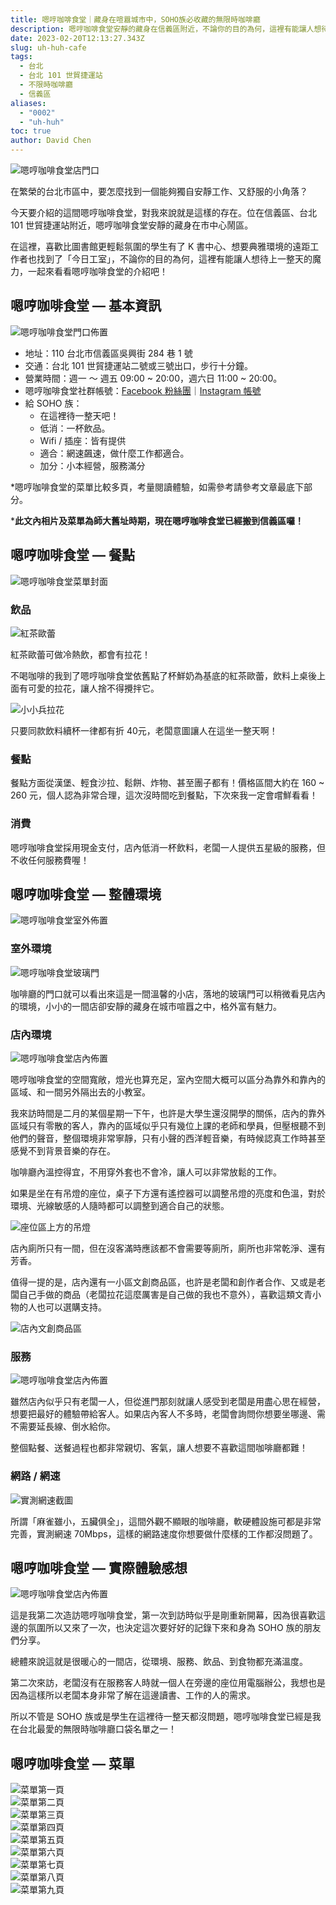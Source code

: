 ```yaml
---
title: 嗯哼咖啡食堂｜藏身在喧囂城市中，SOHO族必收藏的無限時咖啡廳
description: 嗯哼咖啡食堂安靜的藏身在信義區附近，不論你的目的為何，這裡有能讓人想待上一整天的魔力，是 SOHO 族必收藏的口袋名單咖啡廳！
date: 2023-02-20T12:13:27.343Z
slug: uh-huh-cafe
tags:
  - 台北
  - 台北 101 世貿捷運站
  - 不限時咖啡廳
  - 信義區
aliases:
  - "0002"
  - "uh-huh"
toc: true
author: David Chen
---
```


![嗯哼咖啡食堂店門口](https://lh4.googleusercontent.com/AGTey7OrcXknak6W-DbuD-sNEudcfCeiPWFQnhpHmIk1qvLT2Dsqb3IqrAq_KUZeYCcw8rpW-5g7k4cUKupSl2AD9Uzqxr0MnbhRMLH8l25hlQLzDM6qmylxeHuNTX1qWUWHJNUHbdiJkOUcZfLC4VI "嗯哼咖啡食堂店門口")

在繁榮的台北市區中，要怎麼找到一個能夠獨自安靜工作、又舒服的小角落？

今天要介紹的這間嗯哼咖啡食堂，對我來說就是這樣的存在。位在信義區、台北 101 世貿捷運站附近，嗯哼咖啡食堂安靜的藏身在市中心鬧區。

在這裡，喜歡比圖書館更輕鬆氛圍的學生有了 K 書中心、想要典雅環境的遠距工作者也找到了「今日工室」，不論你的目的為何，這裡有能讓人想待上一整天的魔力，一起來看看嗯哼咖啡食堂的介紹吧！

## 嗯哼咖啡食堂 — 基本資訊

![嗯哼咖啡食堂門口佈置](https://lh6.googleusercontent.com/WlOvgpdtYLTzum5p1potFpRjYPcZ0zhM-SnZ0Hpbrf4o55iQHjlt46blhUOalAcuK6qVaC2aSzVZqTpjQJvwW2dj_sOR4uYq8LlesLmskZ1WTkjAdyBv9lXSQa7a51iXtcVdp1Syfoj_w1u__brf8-0 "嗯哼咖啡食堂門口佈置")

- 地址：110 台北市信義區吳興街 284 巷 1 號
- 交通：台北 101 世貿捷運站二號或三號出口，步行十分鐘。
- 營業時間：週一 ～ 週五 09:00 ~ 20:00，週六日 11:00 ~ 20:00。
- 嗯哼咖啡食堂社群帳號：[Facebook 粉絲團](https://www.facebook.com/life031673)｜[Instagram 帳號](https://www.instagram.com/life031673/)
- 給 SOHO 族：
    - 在這裡待一整天吧！
    - 低消：一杯飲品。
    - Wifi / 插座：皆有提供
    - 適合：網速飆速，做什麼工作都適合。
    - 加分：小本經營，服務滿分

*嗯哼咖啡食堂的菜單比較多頁，考量閱讀體驗，如需參考請參考文章最底下部分。

***此文內相片及菜單為師大舊址時期，現在嗯哼咖啡食堂已經搬到信義區囉！**

## 嗯哼咖啡食堂 — 餐點

![嗯哼咖啡食堂菜單封面](https://lh5.googleusercontent.com/ZGUDWqEhp9EXfIRAwIv23x9wFW0viyyp6zjIky7pdioidXf1qDuWC62Vd0zKpG1ucYSkTgOjwtN7hmv37uR2YwuikD16WC4R_XdiSc-8DGW_clbpcvvym7aTYgTQ1MA6bkmVii6hKRID2QJZO3lsU-g "嗯哼咖啡食堂菜單封面")

### 飲品

![紅茶歐蕾](https://lh5.googleusercontent.com/ItqhLQJwfBViGvVa2XT8AItG5MVgAh28a9ofeq2XFUXdOP1VfxeW4YqFaQxyY35mjv72E9bkm3MTz86B8P5uQES0MTQK3Q4NdstC9nUDhWSR-ARn4WttCHml-dTmoi4DjRlzCw8jo-Ddo0mpYDgYLY0 "紅茶歐蕾 150元")

紅茶歐蕾可做冷熱飲，都會有拉花！

不喝咖啡的我到了嗯哼咖啡食堂依舊點了杯鮮奶為基底的紅茶歐蕾，飲料上桌後上面有可愛的拉花，讓人捨不得攪拌它。

![小小兵拉花](https://lh5.googleusercontent.com/sJ2l_N-PtmtawcIdM0HpkDEg04FVYi9Wi5v_1uNdpG3jeNKGaSl3JD64NJlnC_DHH0MsLBJXEYl8j87zLUFBhP8q51rgsUzCzfkq0gswDovl5wy92RnbUKQu3ZODiWb2gbjFPjTFXvfMYQjqKOXvD1Y "小小兵拉花")

只要同款飲料續杯一律都有折 40元，老闆意圖讓人在這坐一整天啊！

### 餐點

餐點方面從漢堡、輕食沙拉、鬆餅、炸物、甚至團子都有！價格區間大約在 160 ~ 260 元，個人認為非常合理，這次沒時間吃到餐點，下次來我一定會嚐鮮看看！

### 消費

嗯哼咖啡食堂採用現金支付，店內低消一杯飲料，老闆一人提供五星級的服務，但不收任何服務費喔！

## 嗯哼咖啡食堂 — 整體環境

![嗯哼咖啡食堂室外佈置](https://lh3.googleusercontent.com/OsXwgvgLwF6QI9UeeYThqZMXA38-xgY2ri7tKOjoHP8UJrZ6rME6JxSMgG0AxqIlAvFemqzy7Kfdl9EngtCzcfLpf1zB1v_VrkSrbwrMCYI9gobU_pWRPkb9mw0z2bzeHEBk9xcApB13AJo8Ea-bIGY "嗯哼咖啡食堂室外佈置")

### 室外環境

![嗯哼咖啡食堂玻璃門](https://lh4.googleusercontent.com/QUkJLQLFW_gHf22r2m6t1fg-tRNHWwOMtwBu1G9CXOle15Bww0-cBrllI2qkHW9BOv6vRR04gtxK21KhyndoBmH8UVs-XkIHbOK09ciU0LeOihj_iDAfCacbAHbiQpNmHoHPZLjo0q5l2lKRIUWuNoM "嗯哼咖啡食堂玻璃門")

咖啡廳的門口就可以看出來這是一間溫馨的小店，落地的玻璃門可以稍微看見店內的環境，小小的一間店卻安靜的藏身在城市喧囂之中，格外富有魅力。

### 店內環境

![嗯哼咖啡食堂店內佈置](https://lh4.googleusercontent.com/N9TK5BivHwAr6ZkacOzk1e-yGUGImx_fAQOdgRXEKW0R-KxZDT-wT1R0jtJ6G5y1n2-xASFvYaKoAP4Dznugtpq2LVTkbJHwnbrGJJAE8DQEDeEwooD-hTqPXHGbvleTqAVN4KWDIFg7pJf7IAmu3IM "嗯哼咖啡食堂店內佈置")

嗯哼咖啡食堂的空間寬敞，燈光也算充足，室內空間大概可以區分為靠外和靠內的區域、和一間另外隔出去的小教室。

我來訪時間是二月的某個星期一下午，也許是大學生還沒開學的關係，店內的靠外區域只有零散的客人，靠內的區域似乎只有幾位上課的老師和學員，但壓根聽不到他們的聲音，整個環境非常寧靜，只有小聲的西洋輕音樂，有時候認真工作時甚至感覺不到背景音樂的存在。

咖啡廳內溫控得宜，不用穿外套也不會冷，讓人可以非常放鬆的工作。

如果是坐在有吊燈的座位，桌子下方還有遙控器可以調整吊燈的亮度和色溫，對於環境、光線敏感的人隨時都可以調整到適合自己的狀態。

![座位區上方的吊燈](https://lh4.googleusercontent.com/oWQhgVtyJoyT55_QgVlrnOQHjIYoQDLYjA7BwGw3AsLRBuYfGTncazhwUzQ6uiwa8RhZtCiwT6bx0xrQMcENvnFiaOZjJZdYSquFnDikbL6RdhELpE1zwoyW92dVv7rcgm-y4K-W1Y8uJbGUgMvI-gs "座位區上方的吊燈")

店內廁所只有一間，但在沒客滿時應該都不會需要等廁所，廁所也非常乾淨、還有芳香。

值得一提的是，店內還有一小區文創商品區，也許是老闆和創作者合作、又或是老闆自己手做的商品（老闆拉花這麼厲害是自己做的我也不意外），喜歡這類文青小物的人也可以選購支持。

![店內文創商品區](https://lh3.googleusercontent.com/zBIxRUvhXDoTemSGlxm6uWvJ2FuXvPy2TXtC-MaH5TATkY-sZIWKKnAxfWoZudtcd6Kq8-8q_082O3qMHvR0b5mMnkmPk9ZA_k98sAL_MnfRNTT3X2wgrt8L9YGnQ6ioAaqvhZvs7IwVS_F4nrnSFy0 "店內文創商品區")

### 服務

![嗯哼咖啡食堂店內佈置](https://lh6.googleusercontent.com/LdGYfJxw2V1GDErEZIE0Fv9cmasZuPp9SoxzcNgAgbaYn1Isof-NypmocrTVjYiG1sNcX86DAFVMrXmcy5V_eYhnfSOwtWRO7vB9D_7BUIsOA2r-ml7StL35YazEu-CeqA0uPLZL9S6lBdgc5cNxc4M "嗯哼咖啡食堂店內佈置")

雖然店內似乎只有老闆一人，但從進門那刻就讓人感受到老闆是用盡心思在經營，想要把最好的體驗帶給客人。如果店內客人不多時，老闆會詢問你想要坐哪邊、需不需要延長線、倒水給你。

整個點餐、送餐過程也都非常親切、客氣，讓人想要不喜歡這間咖啡廳都難！

### 網路 / 網速

![實測網速截圖](https://lh5.googleusercontent.com/wIkRJZTb0KvPRjuB4WnHoqhbOnUjNmNbfsQL9P0nKs0Ab3WglDSAXsfbyk4IzacZg_xo6eHngzPNb86HSS1MmNFVhaCE9eozodfb0YtHoduENz7OTUl-koiXUuxTPNiUmcKRet4gHlsEP3mSv2C50rM "實測網速截圖")

所謂「麻雀雖小，五臟俱全」，這間外觀不顯眼的咖啡廳，軟硬體設施可都是非常完善，實測網速 70Mbps，這樣的網路速度你想要做什麼樣的工作都沒問題了。

## 嗯哼咖啡食堂 — 實際體驗感想

![嗯哼咖啡食堂店內佈置](https://lh3.googleusercontent.com/jW7Kzs2-b5NQYYSkvq7efPlfFBA-a9E2IHo0bzY8T81W74flxTVa1nwSy7LZwELyhKiZ8A3K6IWQPM9TJy6GcZTPMFgrXxB23IFwuRSYJhKR_CWmJ8immikrOm0flilftKGRinb9soC8A5fo3Kpm3cw "嗯哼咖啡食堂店內佈置")

這是我第二次造訪嗯哼咖啡食堂，第一次到訪時似乎是剛重新開幕，因為很喜歡這邊的氛圍所以又來了一次，也決定這次要好好的記錄下來和身為 SOHO 族的朋友們分享。

總體來說這就是很暖心的一間店，從環境、服務、飲品、到食物都充滿溫度。

第二次來訪，老闆沒有在服務客人時就一個人在旁邊的座位用電腦辦公，我想也是因為這樣所以老闆本身非常了解在這邊讀書、工作的人的需求。

所以不管是 SOHO 族或是學生在這裡待一整天都沒問題，嗯哼咖啡食堂已經是我在台北最愛的無限時咖啡廳口袋名單之一！

## 嗯哼咖啡食堂 — 菜單

<!-- two images in one line syntax -->

<div class="row">
    <div class="col-xs-6 col-md-6"><img src="14.jpg" alt="菜單第一頁" /></div>
    <div class="col-xs-6 col-md-6"><img src="15.jpg" alt="菜單第二頁" /></div>
</div>

<div class="row">
    <div class="col-xs-6 col-md-6"><img src="16.jpg" alt="菜單第三頁" /></div>
    <div class="col-xs-6 col-md-6"><img src="17.jpg" alt="菜單第四頁" /></div>
</div>

<div class="row">
    <div class="col-xs-6 col-md-6"><img src="18.jpg" alt="菜單第五頁" /></div>
    <div class="col-xs-6 col-md-6"><img src="19.jpg" alt="菜單第六頁" /></div>
</div>

<div class="row">
    <div class="col-xs-6 col-md-6"><img src="20.jpg" alt="菜單第七頁" /></div>
    <div class="col-xs-6 col-md-6"><img src="21.jpg" alt="菜單第八頁" /></div>
</div>


<div class="row">
    <div class="col-xs-6 col-md-6"><img src="22.jpg" alt="菜單第九頁" /></div>
</div>